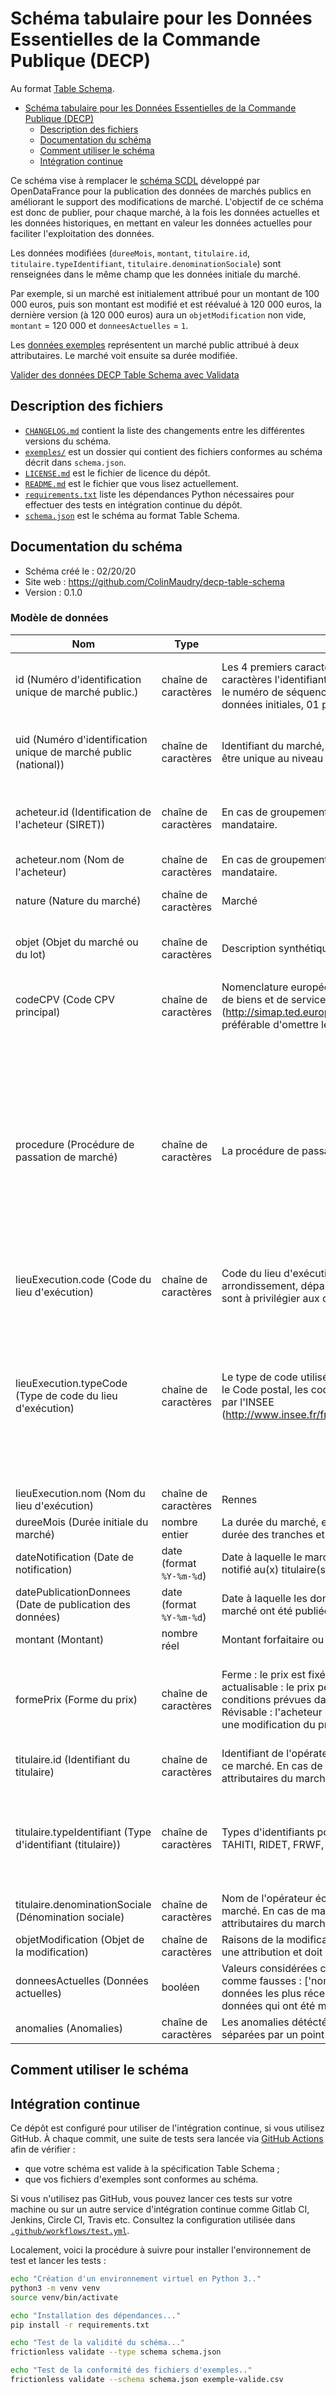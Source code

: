 # Schéma tabulaire pour les Données Essentielles de la Commande Publique (DECP)

Au format [Table Schema](https://specs.frictionlessdata.io/table-schema/).

<!-- TOC depthFrom:1 depthTo:6 withLinks:1 updateOnSave:1 orderedList:0 -->

- [Schéma tabulaire pour les Données Essentielles de la Commande Publique (DECP)](#schma-tabulaire-pour-les-donnes-essentielles-de-la-commande-publique-decp)
	- [Description des fichiers](#description-des-fichiers)
	- [Documentation du schéma](#documentation-du-schma)
	- [Comment utiliser le schéma](#comment-utiliser-le-schma)
	- [Intégration continue](#intgration-continue)

<!-- /TOC -->

Ce schéma vise à remplacer le [schéma SCDL](https://scdl.opendatafrance.net/docs/schemas/marches-publics.html) développé par OpenDataFrance pour la publication des données de marchés publics en améliorant le support des modifications de marché. L'objectif de ce schéma est donc de publier, pour chaque marché, à la fois les données actuelles et les données historiques, en mettant en valeur les données actuelles pour faciliter l'exploitation des données.

Les données modifiées (`dureeMois`, `montant`, `titulaire.id`, `titulaire.typeIdentifiant`, `titulaire.denominationSociale`) sont renseignées dans le même champ que les données initiale du marché.

Par exemple, si un marché est initialement attribué pour un montant de 100 000 euros, puis son montant est modifié et est réévalué à 120 000 euros, la dernière version (à 120 000 euros) aura un `objetModification` non vide, `montant` = 120 000 et `donneesActuelles` = `1`.

Les [données exemples](https://github.com/ColinMaudry/decp-table-schema/tree/main/exemples) représentent un marché public attribué à deux attributaires. Le marché voit ensuite sa durée modifiée.

[Valider des données DECP Table Schema avec Validata](https://go.validata.fr/table-schema?schema_url=https%3A%2F%2Fgithub.com%2FColinMaudry%2Fdecp-table-schema%2Fraw%2Fmain%2Fschema.json)


## Description des fichiers

- [`CHANGELOG.md`](CHANGELOG.md) contient la liste des changements entre les différentes versions du schéma.
- [`exemples/`](tree/main/exemples) est un dossier qui contient des fichiers conformes au schéma décrit dans `schema.json`.
- [`LICENSE.md`](LICENSE.md) est le fichier de licence du dépôt.
- [`README.md`](README.md) est le fichier que vous lisez actuellement.
- [`requirements.txt`](requirements.txt) liste les dépendances Python nécessaires pour effectuer des tests en intégration continue du dépôt.
- [`schema.json`](schema.json) est le schéma au format Table Schema.

## Documentation du schéma

- Schéma créé le : 02/20/20
- Site web : https://github.com/ColinMaudry/decp-table-schema
- Version : 0.1.0

### Modèle de données

|Nom|Type|Description|Exemple|Propriétés|
|-|-|-|-|-|
|id (Numéro d'identification unique de marché public.)|chaîne de caractères|Les 4 premiers caractères sont l'année de notification, de 1 à 10 caractères l'identifiant internet, les deux derniers caractères sont le numéro de séquence (nombre de modifications : 00 pour les données initiales, 01 pour la première modification, etc).|2019056462312700|Valeur obligatoire, Taille minimale : 7, Taille maximale : 16|
|uid (Numéro d'identification unique de marché public (national))|chaîne de caractères|Identifiant du marché, préfixé avec le SIRET de l'acheteur pour être unique au niveau national.|233500016000402019056462312700|Valeur optionnelle, Taille minimale : 21, Taille maximale : 30|
|acheteur.id (Identification de l'acheteur (SIRET))|chaîne de caractères|En cas de groupement de commande, c'est le SIRET du mandataire.|23350001600040|Valeur obligatoire, Taille minimale : 14, Taille maximale : 14|
|acheteur.nom (Nom de l'acheteur)|chaîne de caractères|En cas de groupement de commande, c'est le nom du mandataire.|Conseil régional de Bretagne|Valeur obligatoire|
|nature (Nature du marché)|chaîne de caractères|Marché|Valeur obligatoire, Valeurs autorisées : Marché, Marché de partenariat, Accord-cadre, Marché subséquent|
|objet (Objet du marché ou du lot)|chaîne de caractères|Description synthétique de l'objet du marché ou du lot.|Impression d'affiches pour l'évènement Urban Trail|Valeur obligatoire, Taille maximale : 256|
|codeCPV (Code CPV principal)|chaîne de caractères|Nomenclature européenne permettant d'identifier les catégories de biens et de service faisant l'objet du marché (http://simap.ted.europa.eu/web/simap/cpv). Même si toléré, il préférable d'omettre le caractère de contrôle (-9))|79311000|Valeur obligatoire, Motif : `(^[0-9]{8,8}(\-[0-9])?)$`|
|procedure (Procédure de passation de marché)|chaîne de caractères|La procédure de passation de marché utilisée par l'acheteur.|Procédure adaptée|Valeur obligatoire, Valeurs autorisées : Procédure adaptée, Appel d'offres ouvert, Appel d'offres restreint, Procédure avec négociation, Marché passé sans publicité ni mise en concurrence préalable, Dialogue compétitif|
|lieuExecution.code (Code du lieu d'exécution)|chaîne de caractères|Code du lieu d'exécution (code postal, commune, canton, arrondissement, département, région, pays). Les codes INSEE sont à privilégier aux dépens du code postal.|35238|Valeur obligatoire|
|lieuExecution.typeCode (Type de code du lieu d'exécution)|chaîne de caractères|Le type de code utilisé pour désigner le lieu d'exécution. Hormis le Code postal, les codes sont des codes géographiques gérés par l'INSEE (http://www.insee.fr/fr/methodes/nomenclatures/cog/default.asp)|Code commune|Valeur obligatoire, Valeurs autorisées : Code postal, Code commune, Code arrondissement, Code canton, Code département, Code région, Code pays|
|lieuExecution.nom (Nom du lieu d'exécution)|chaîne de caractères|Rennes|Valeur obligatoire|
|dureeMois (Durée initiale du marché)|nombre entier|La durée du marché, en mois. La durée du marché comprend la durée des tranches et reconductions potentielles.|3|Valeur obligatoire|
|dateNotification (Date de notification)|date (format `%Y-%m-%d`)|Date à laquelle le marché ou la modification du marché a été notifié au(x) titulaire(s), au format AAAA-MM-JJ.|2019-04-27|Valeur obligatoire|
|datePublicationDonnees (Date de publication des données)|date (format `%Y-%m-%d`)|Date à laquelle les données du marché ou de la modification du marché ont été publiées, au format AAAA-MM-JJ.|2019-04-29|Valeur obligatoire|
|montant (Montant)|nombre réel|Montant forfaitaire ou estimé maximum HT du marché attribué.|21800.1|Valeur obligatoire|
|formePrix (Forme du prix)|chaîne de caractères|Ferme : le prix est fixé pour toute la durée marché. Ferme et actualisable : le prix peut évoluer périodiquement selon des conditions prévues dans le contrat initial (ex : variation d'indice). Révisable : l'acheteur et le(s) titulaire(s) peuvent s'entendre sur une modification du prix après la signature du marché.)|Ferme|Valeur obligatoire, Valeurs autorisées : Ferme, Ferme et actualisable, Révisable|
|titulaire.id (Identifiant du titulaire)|chaîne de caractères|Identifiant de l'opérateur économique auquel l'acheteur a attribué ce marché. En cas de marché multi-attributaires, il s'agit d'un des attributaires du marché.|81223113200034|Valeur obligatoire|
|titulaire.typeIdentifiant (Type d'identifiant (titulaire))|chaîne de caractères|Types d'identifiants possibles (favoriser le SIRET) : SIRET, TVA, TAHITI, RIDET, FRWF, IREP, UE, HORS-UE.|SIRET|Valeur obligatoire, Valeurs autorisées : SIRET, TVA, TAHITI, RIDET, FRWF, IREP, HORS-UE|
|titulaire.denominationSociale (Dénomination sociale)|chaîne de caractères|Nom de l'opérateur économique auquel l'acheteur a attribué ce marché. En cas de marché multi-attributaires, il s'agit d'un des attributaires du marché.|Colin Maudry|Valeur obligatoire|
|objetModification (Objet de la modification)|chaîne de caractères|Raisons de la modification du marché. Ce champ est vide pour une attribution et doit être rempli en cas de modification.|Augmentation de la durée du marché à 12 mois.|Valeur optionnelle|
|donneesActuelles (Données actuelles)|booléen|Valeurs considérées comme vraies : ['oui']Valeurs considérées comme fausses : ['non']Indique si cette ligne contient les données les plus récentes pour ce marché ("oui") ou bien des données qui ont été modifiées depuis ("non").|oui|Valeur optionnelle|
|anomalies (Anomalies)|chaîne de caractères|Les anomalies détéctées dans les données de ce marché, séparées par un point-virgule.|.id de l'acheteur manquant, trop court ou null;.titulaires manquant ou vide|Valeur optionnelle|


## Comment utiliser le schéma


## Intégration continue

Ce dépôt est configuré pour utiliser de l'intégration continue, si vous utilisez GitHub. À chaque commit, une suite de tests sera lancée via [GitHub Actions](https://github.com/features/actions) afin de vérifier :

- que votre schéma est valide à la spécification Table Schema ;
- que vos fichiers d'exemples sont conformes au schéma.

Si vous n'utilisez pas GitHub, vous pouvez lancer ces tests sur votre machine ou sur un autre service d'intégration continue comme Gitlab CI, Jenkins, Circle CI, Travis etc. Consultez la configuration utilisée dans [`.github/workflows/test.yml`](.github/workflows/test.yml).

Localement, voici la procédure à suivre pour installer l'environnement de test et lancer les tests :

```bash
echo "Création d'un environnement virtuel en Python 3.."
python3 -m venv venv
source venv/bin/activate

echo "Installation des dépendances..."
pip install -r requirements.txt

echo "Test de la validité du schéma..."
frictionless validate --type schema schema.json

echo "Test de la conformité des fichiers d'exemples.."
frictionless validate --schema schema.json exemple-valide.csv
```
